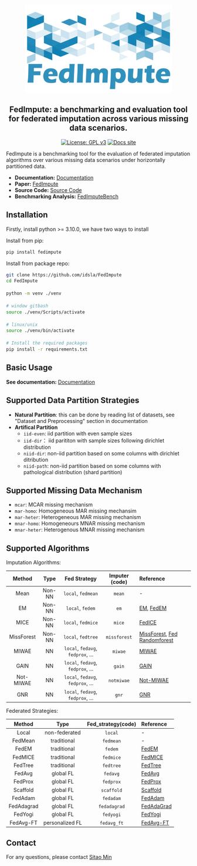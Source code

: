 <p align="center"><img src="docs/icon.jpg" width="400" height="240"></p>
<h2 align='center'> FedImpute: a benchmarking and evaluation tool for federated imputation across various missing data scenarios. </h2>

<div align="center">
    
[![License: GPL v3](https://img.shields.io/badge/License-GPLv3-blue.svg)](https://www.gnu.org/licenses/gpl-3.0)
[![Docs site](https://img.shields.io/badge/docs-GitHub_Pages-blue)](https://idsla.github.io/FedImpute/)

</div>

FedImpute is a benchmarking tool for the evaluation of federated imputation algorithms over various missing data scenarios under horizontally partitioned data.

- **Documentation:** [Documentation](https://idsla.github.io/FedImpute/)
- **Paper:** [FedImpute]()
- **Source Code:** [Source Code](https://github.com/idsla/FedImpute/)
- **Benchmarking Analysis:** [FedImputeBench](https://github.com/sitaomin1994/FedImputeBench)

## Installation
Firstly, install python >= 3.10.0, we have two ways to install

Install from pip:
```bash
pip install fedimpute
```

Install from package repo:
```bash
git clone https://github.com/idsla/FedImpute
cd FedImpute

python -m venv ./venv

# window gitbash
source ./venv/Scripts/activate

# linux/unix
source ./venv/bin/activate

# Install the required packages
pip install -r requirements.txt
```
## Basic Usage

**See documentation:** [Documentation](https://idsla.github.io/FedImpute/)

## Supported Data Partition Strategies

- **Natural Partition**: this can be done by reading list of datasets, see "Dataset and Preprocessing" section in documentation
- **Artifical Partition**
    - `iid-even`: iid partition with even sample sizes
    - `iid-dir`： iid parititon with sample sizes following dirichlet distribution
    - `niid-dir`: non-iid partition based on some columns with dirichlet ditribution
    - `niid-path`: non-iid partition based on some columns with pathological distribution (shard partition)

## Supported Missing Data Mechanism

- `mcar`: MCAR missing mechanism
- `mar-homo`: Homogeneous MAR missing mechansim
- `mar-heter`: Heterogeneous MAR missing mechanism
- `mnar-homo`: Homogeneours MNAR missing mechanism
- `mnar-heter`: Heterogenous MNAR missing mechanism

## Supported Algorithms

Imputation Algorithms:

|     Method     |     Type      |               Fed Strategy               |  Imputer (code)  | Reference                                                                                                                                                                                   |
|:--------------:|:-------------:|:----------------------------------------:|:----------------:|:--------------------------------------------------------------------------------------------------------------------------------------------------------------------------------------------|
|    Mean    |    Non-NN     |                    `local`, `fedmean`                     |    `mean`    | -                                                                                                                                                                                           |
|     EM     |    Non-NN     |                    `local`, `fedem`                     |     `em`     | [EM](https://github.com/vanderschaarlab/hyperimpute/blob/main/src/hyperimpute/plugins/imputers/plugin_EM.py), [FedEM](https://arxiv.org/abs/2108.10252)                                     |
|    MICE     |    Non-NN     |                  `local`, `fedmice`                     |    `mice`     | [FedICE](https://pubmed.ncbi.nlm.nih.gov/33122624/)                                                                                                                                         |
| MissForest |    Non-NN     |       `local`, `fedtree`                    | `missforest` | [MissForest](https://github.com/vanderschaarlab/hyperimpute/blob/main/src/hyperimpute/plugins/imputers/plugin_missforest.py), [Fed Randomforest](https://pubmed.ncbi.nlm.nih.gov/35139148/) |
|     MIWAE      |      NN       |    `local`, `fedavg`, `fedprox`, ...    |     `miwae`      | [MIWAE](https://github.com/vanderschaarlab/hyperimpute/blob/main/src/hyperimpute/plugins/imputers/plugin_miwae.py)                                                                          |
|      GAIN      |      NN       |     `local`, `fedavg`, `fedprox`, ...     |      `gain`      | [GAIN](https://github.com/vanderschaarlab/hyperimpute/blob/main/src/hyperimpute/plugins/imputers/plugin_gain.py)                                                                            |
|     Not-MIWAE      |      NN       |     `local`, `fedavg`, `fedprox`, ...     |     `notmiwae`      | [Not-MIWAE](https://arxiv.org/abs/2006.12871)
|     GNR      |      NN       |     `local`, `fedavg`, `fedprox`, ...     |     `gnr`      | [GNR](https://dl.acm.org/doi/abs/10.1145/3583780.3614835?casa_token=o8dv16sHJcMAAAAA:aAIvug_7cp9oUJSB7ZfTvzUksPyuP6Jbcl3TlHsvXXGEwIe4AbQuHCTlxXZtjDKlymfO30n2o-E9iw)

Federated Strategies:

|   Method   |      Type       | Fed_strategy(code) | Reference      |
|:----------:|:---------------:|:------------------:|:---------------|
|   Local   |    non-federated    |      `local`      | -     |
|   FedMean   |    traditional    |      `fedmean`      | -     |
|   FedEM   |    traditional    |      `fedem`      | [FedEM]()     |
|   FedMICE   |    traditional    |      `fedmice`      | [FedMICE]()     |
|   FedTree   |    traditional    |      `fedtree`      | [FedTree]()     |
|   FedAvg   |    global FL    |      `fedavg`      | [FedAvg](https://arxiv.org/pdf/1602.05629)     |
|  FedProx   |    global FL    |     `fedprox`      | [FedProx](https://arxiv.org/pdf/1812.06127)    |
|  Scaffold  |    global FL    |     `scaffold`     | [Scaffold](https://arxiv.org/pdf/1910.06378)   |
|  FedAdam   |    global FL    |     `fedadam`      | [FedAdam](https://arxiv.org/pdf/2003.00295)    |
| FedAdagrad |    global FL    |    `fedadagrad`    | [FedAdaGrad](https://arxiv.org/pdf/2003.00295) |
|  FedYogi   |    global FL    |     `fedyogi`      | [FedYogi](https://arxiv.org/pdf/2003.00295)    |
| FedAvg-FT  | personalized FL |    `fedavg_ft`     | [FedAvg-FT]()  |


## Contact
For any questions, please contact [Sitao Min](mailto:sm2370@rutgers.edu)
